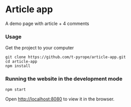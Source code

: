 # Article app

A demo page with article + 4 comments

### Usage
Get the project to your computer
```console
git clone https://github.com/t-pyrope/article-app.git
cd article-app
npm install
```

### Running the website in the development mode
```console
npm start
```

Open [http://localhost:8080](http://localhost:8080) to view it in the browser.
